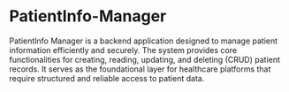 # PatientInfo-Manager
PatientInfo Manager is a backend application designed to manage patient information efficiently and securely. The system provides core functionalities for creating, reading, updating, and deleting (CRUD) patient records. It serves as the foundational layer for healthcare platforms that require structured and reliable access to patient data.
